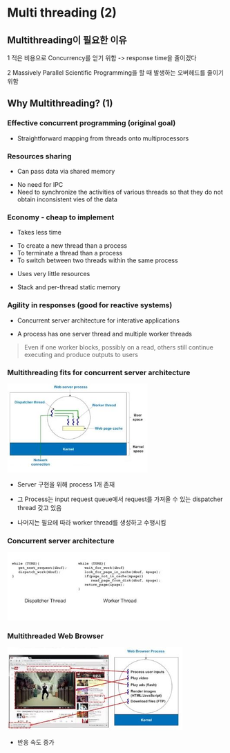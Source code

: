 # Multi threading (2)

## Multithreading이 필요한 이유

1 적은 비용으로 Concurrency를 얻기 위함 -> response time을 줄이겠다

2 Massively Parallel Scientific Programming을 할 때 발생하는 오버헤드를 줄이기 위함


## Why Multithreading? (1)
### Effective concurrent programming (original goal)
 + Straightforward mapping from threads onto multiprocessors
 
### Resources sharing
 + Can pass data via shared memory
  - No need for IPC
  - Need to synchronize the activities of various threads so that they
    do not obtain inconsistent vies of the data
     
### Economy - cheap to implement
 + Takes less time
  - To create a new thread than a process
  - To terminate a thread than a process
  - To switch between two threads within the same process
  
 + Uses very little resources
  - Stack and per-thread static memory
  
### Agility in responses (good for reactive systems)
 + Concurrent server architecture for interative applications
  - A process has one server thread and multiple worker threads
   > Even if one worker blocks, possibly on a read, 
     others still continue executing and produce outputs to users
   

### Multithreading fits for concurrent server architecture


![ch7_2_1](./pic/ch7_2_1.JPG)


 - Server 구현을 위해 process 1개 존재
 
 - 그 Process는 input request queue에서 request를 가져올 수 있는 dispatcher thread 갖고 있음
 
 - 나머지는 필요에 따라 worker thread를 생성하고 수행시킴
 

### Concurrent server architecture


![ch7_2_2](./pic/ch7_2_2.JPG)



### Multithreaded Web Browser


![ch7_2_3](./pic/ch7_2_3.JPG)


 - 반응 속도 증가

